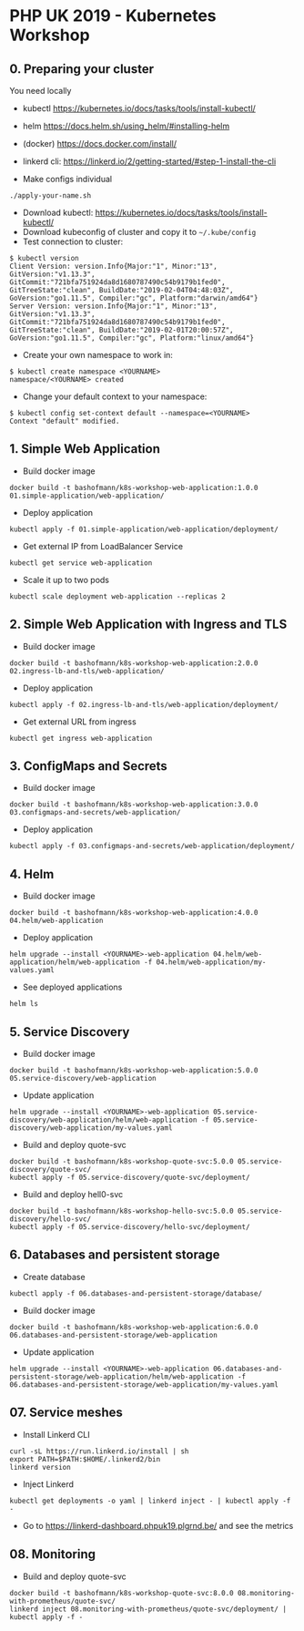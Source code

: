 # PHP UK 2019 - Kubernetes Workshop

## 0. Preparing your cluster

You need locally
* kubectl https://kubernetes.io/docs/tasks/tools/install-kubectl/
* helm https://docs.helm.sh/using_helm/#installing-helm
* (docker) https://docs.docker.com/install/
* linkerd cli: https://linkerd.io/2/getting-started/#step-1-install-the-cli

* Make configs individual
```
./apply-your-name.sh
```
* Download kubectl: https://kubernetes.io/docs/tasks/tools/install-kubectl/
* Download kubeconfig of cluster and copy it to `~/.kube/config`
* Test connection to cluster:
```
$ kubectl version
Client Version: version.Info{Major:"1", Minor:"13", GitVersion:"v1.13.3", GitCommit:"721bfa751924da8d1680787490c54b9179b1fed0", GitTreeState:"clean", BuildDate:"2019-02-04T04:48:03Z", GoVersion:"go1.11.5", Compiler:"gc", Platform:"darwin/amd64"}
Server Version: version.Info{Major:"1", Minor:"13", GitVersion:"v1.13.3", GitCommit:"721bfa751924da8d1680787490c54b9179b1fed0", GitTreeState:"clean", BuildDate:"2019-02-01T20:00:57Z", GoVersion:"go1.11.5", Compiler:"gc", Platform:"linux/amd64"}
```
* Create your own namespace to work in:
```
$ kubectl create namespace <YOURNAME>
namespace/<YOURNAME> created
```
* Change your default context to your namespace:
```
$ kubectl config set-context default --namespace=<YOURNAME>
Context "default" modified.
```

## 1. Simple Web Application

* Build docker image
```
docker build -t bashofmann/k8s-workshop-web-application:1.0.0 01.simple-application/web-application/
```
* Deploy application
```
kubectl apply -f 01.simple-application/web-application/deployment/
```
* Get external IP from LoadBalancer Service
```
kubectl get service web-application
```
* Scale it up to two pods
```
kubectl scale deployment web-application --replicas 2
```

## 2. Simple Web Application with Ingress and TLS

* Build docker image
```
docker build -t bashofmann/k8s-workshop-web-application:2.0.0 02.ingress-lb-and-tls/web-application/
```
* Deploy application
```
kubectl apply -f 02.ingress-lb-and-tls/web-application/deployment/
```
* Get external URL from ingress
```
kubectl get ingress web-application
```

## 3. ConfigMaps and Secrets

* Build docker image
```
docker build -t bashofmann/k8s-workshop-web-application:3.0.0 03.configmaps-and-secrets/web-application/
```
* Deploy application
```
kubectl apply -f 03.configmaps-and-secrets/web-application/deployment/
```

## 4. Helm

* Build docker image
```
docker build -t bashofmann/k8s-workshop-web-application:4.0.0 04.helm/web-application
```
* Deploy application
```
helm upgrade --install <YOURNAME>-web-application 04.helm/web-application/helm/web-application -f 04.helm/web-application/my-values.yaml
```
* See deployed applications
```
helm ls
```

## 5. Service Discovery

* Build docker image
```
docker build -t bashofmann/k8s-workshop-web-application:5.0.0 05.service-discovery/web-application
```
* Update application
```
helm upgrade --install <YOURNAME>-web-application 05.service-discovery/web-application/helm/web-application -f 05.service-discovery/web-application/my-values.yaml
```
* Build and deploy quote-svc
```
docker build -t bashofmann/k8s-workshop-quote-svc:5.0.0 05.service-discovery/quote-svc/
kubectl apply -f 05.service-discovery/quote-svc/deployment/
```
* Build and deploy hell0-svc
```
docker build -t bashofmann/k8s-workshop-hello-svc:5.0.0 05.service-discovery/hello-svc/
kubectl apply -f 05.service-discovery/hello-svc/deployment/
```

## 6. Databases and persistent storage

* Create database
```
kubectl apply -f 06.databases-and-persistent-storage/database/
```
* Build docker image
```
docker build -t bashofmann/k8s-workshop-web-application:6.0.0 06.databases-and-persistent-storage/web-application
```
* Update application
```
helm upgrade --install <YOURNAME>-web-application 06.databases-and-persistent-storage/web-application/helm/web-application -f 06.databases-and-persistent-storage/web-application/my-values.yaml
```

## 07. Service meshes

* Install Linkerd CLI

```
curl -sL https://run.linkerd.io/install | sh
export PATH=$PATH:$HOME/.linkerd2/bin
linkerd version
```

* Inject Linkerd
```
kubectl get deployments -o yaml | linkerd inject - | kubectl apply -f -
```

* Go to https://linkerd-dashboard.phpuk19.plgrnd.be/ and see the metrics

## 08. Monitoring

* Build and deploy quote-svc
```
docker build -t bashofmann/k8s-workshop-quote-svc:8.0.0 08.monitoring-with-prometheus/quote-svc/
linkerd inject 08.monitoring-with-prometheus/quote-svc/deployment/ | kubectl apply -f -
```

